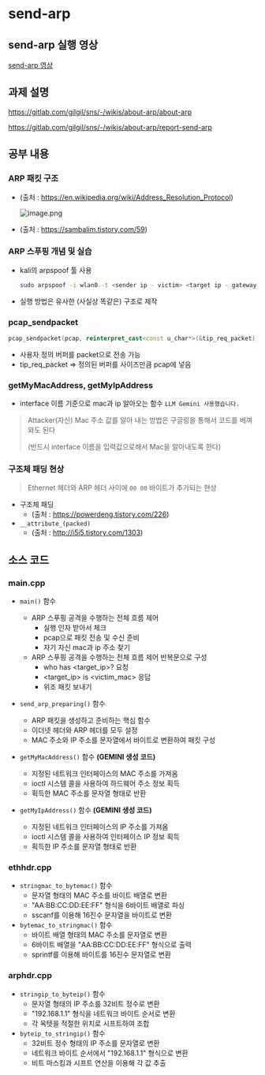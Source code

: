 # send-arp

## send-arp 실행 영상

[send-arp 영상](https://youtu.be/itRUpaqz2H0)

## 과제 설명

https://gitlab.com/gilgil/sns/-/wikis/about-arp/about-arp

https://gitlab.com/gilgil/sns/-/wikis/about-arp/report-send-arp

## 공부 내용

### ARP 패킷 구조

- (출처 : https://en.wikipedia.org/wiki/Address_Resolution_Protocol)
    
    ![image.png](attachment:1b2f628a-cda9-48c6-945a-eb558a3ca51f:image.png)
    
- (출처 : https://sambalim.tistory.com/59)

### ARP 스푸핑 개념 및 실습

- kali의 arpspoof 툴 사용
    
    ```bash
    sudo arpspoof -i wlan0 -t <sender ip - victim> <target ip - gateway>
    ```
    
- 실행 방법은 유사한 (사실상 똑같은) 구조로 제작

### pcap_sendpacket

```cpp
pcap_sendpacket(pcap, reinterpret_cast<const u_char*>(&tip_req_packet), sizeof(tip_req_packet))
```

- 사용자 정의 버퍼를 packet으로 전송 가능
- tip_req_packet ⇒ 정의된 버퍼를 사이즈만큼 pcap에 넣음

### getMyMacAddress, getMyIpAddress

- interface 이름 기준으로 mac과 ip 알아오는 함수 `LLM Gemini 사용했습니다.`

> Attacker(자신) Mac 주소 값를 알아 내는 방법은 구글링을 통해서 코드를 베껴 와도 된다
> 
> 
> (반드시 interface 이름을 입력값으로해서 Mac을 알아내도록 한다)
> 

### 구조체 패딩 현상

> Ethernet 헤더와 ARP 헤더 사이에 `00 00` 바이트가 추가되는 현상
> 
- 구조체 패딩
    - (출처 : https://powerdeng.tistory.com/226)
- `__attribute_(packed)`
    - (출처 : http://i5i5.tistory.com/1303)

## 소스 코드

### main.cpp

- `main()` 함수
    - ARP 스푸핑 공격을 수행하는 전체 흐름 제어
        - 실행 인자 받아서 체크
        - pcap으로 패킷 전송 및 수신 준비
        - 자기 자신 mac과 ip 주소 찾기
    - ARP 스푸핑 공격을 수행하는 전체 흐름 제어 반복문으로 구성
        - who has <target_ip>? 요청
        - <target_ip> is <victim_mac> 응답
        - 위조 패킷 보내기
    
- `send_arp_preparing()` 함수
    - ARP 패킷을 생성하고 준비하는 핵심 함수
    - 이더넷 헤더와 ARP 헤더를 모두 설정
    - MAC 주소와 IP 주소를 문자열에서 바이트로 변환하여 패킷 구성

- `getMyMacAddress()` 함수 **(GEMINI 생성 코드)**
    - 지정된 네트워크 인터페이스의 MAC 주소를 가져옴
    - ioctl 시스템 콜을 사용하여 하드웨어 주소 정보 획득
    - 획득한 MAC 주소를 문자열 형태로 반환
- `getMyIpAddress()` 함수 **(GEMINI 생성 코드)**
    - 지정된 네트워크 인터페이스의 IP 주소를 가져옴
    - ioctl 시스템 콜을 사용하여 인터페이스 IP 정보 획득
    - 획득한 IP 주소를 문자열 형태로 반환

### **ethhdr.cpp**

- `stringmac_to_bytemac()` 함수
    - 문자열 형태의 MAC 주소를 바이트 배열로 변환
    - "AA:BB:CC:DD:EE:FF" 형식을 6바이트 배열로 파싱
    - sscanf를 이용해 16진수 문자열을 바이트로 변환
- `bytemac_to_stringmac()` 함수
    - 바이트 배열 형태의 MAC 주소를 문자열로 변환
    - 6바이트 배열을 "AA:BB:CC:DD:EE:FF" 형식으로 출력
    - sprintf를 이용해 바이트를 16진수 문자열로 변환
    

### **arphdr.cpp**

- `stringip_to_byteip()` 함수
    - 문자열 형태의 IP 주소를 32비트 정수로 변환
    - "192.168.1.1" 형식을 네트워크 바이트 순서로 변환
    - 각 옥텟을 적절한 위치로 시프트하여 조합
- `byteip_to_stringip()` 함수
    - 32비트 정수 형태의 IP 주소를 문자열로 변환
    - 네트워크 바이트 순서에서 "192.168.1.1" 형식으로 변환
    - 비트 마스킹과 시프트 연산을 이용해 각 값 추출